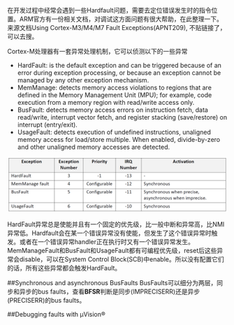 在开发过程中经常会遇到一些Hardfault问题，需要去定位错误发生时的指令位置。ARM官方有一份相关文档，对调试这方面问题有很大帮助，在此整理一下。来源文档Using Cortex-M3/M4/M7 Fault Exceptions(APNT209), 不贴链接了，可以去搜。

Cortex-M处理器有一套异常处理机制，它可以侦测以下的一些异常
* HardFault: is the default exception and can be triggered because of an error during exception processing, or because an exception cannot be managed by any other exception mechanism.
* MemManage: detects memory access violations to regions that are defined in the Memory Management Unit (MPU); for example, code execution from a memory region with read/write access only.
* BusFault: detects memory access errors on instruction fetch, data read/write, interrupt vector fetch, and register stacking (save/restore) on interrupt (entry/exit).
* UsageFault: detects execution of undefined instructions, unaligned memory access for load/store multiple. When enabled, divide-by-zero and other unaligned memory accesses are detected.

![Fault Priority](/images/Fault_Priority.PNG)

HardFault异常总是使能并且有一个固定的优先级，比一般中断和异常高，比NMI异常低。Hardfault会在某一个错误异常没有使能，但发生了这个错误异常时触发。或者在一个错误异常handler正在执行时又有一个错误异常发生。
MemManageFault和BusFault和UsageFault都有可编程优先级，reset后这些异常会disable，可以在System Control Block(SCB)中enable。所以没有配置它们的话，所有这些异常都会触发HardFault。

##Synchronous and asynchronous BusFaults
BusFaults可以细分为两层，同步和异步的bus faults，查看**BFSR**判断是同步(IMPRECISERR)还是异步(PRECISERR)的bus faults。


##Debugging faults with μVision®
